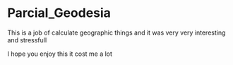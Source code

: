 # Parcial_Geodesia

This is a job of calculate geographic things and it was very very interesting and stressfull

I hope you enjoy this it cost me a lot 
